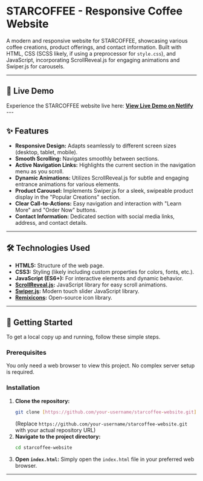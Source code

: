 # STARCOFFEE - Responsive Coffee Website

 A modern and responsive website for STARCOFFEE, showcasing various coffee creations, product offerings, and contact information. Built with HTML, CSS (SCSS likely, if using a preprocessor for `style.css`), and JavaScript, incorporating ScrollReveal.js for engaging animations and Swiper.js for carousels.

---

## 🚀 Live Demo

Experience the STARCOFFEE website live here:
**[View Live Demo on Netlify](YOUR_NETLIFY_LIVE_URL_HERE)** ---

## ✨ Features

* **Responsive Design:** Adapts seamlessly to different screen sizes (desktop, tablet, mobile).
* **Smooth Scrolling:** Navigates smoothly between sections.
* **Active Navigation Links:** Highlights the current section in the navigation menu as you scroll.
* **Dynamic Animations:** Utilizes ScrollReveal.js for subtle and engaging entrance animations for various elements.
* **Product Carousel:** Implements Swiper.js for a sleek, swipeable product display in the "Popular Creations" section.
* **Clear Call-to-Actions:** Easy navigation and interaction with "Learn More" and "Order Now" buttons.
* **Contact Information:** Dedicated section with social media links, address, and contact details.

---

## 🛠️ Technologies Used

* **HTML5:** Structure of the web page.
* **CSS3:** Styling (likely including custom properties for colors, fonts, etc.).
* **JavaScript (ES6+):** For interactive elements and dynamic behavior.
* **[ScrollReveal.js](https://scrollrevealjs.org/):** JavaScript library for easy scroll animations.
* **[Swiper.js](https://swiperjs.com/):** Modern touch slider JavaScript library.
* **[Remixicons](https://remixicon.com/):** Open-source icon library.

---

## 🚀 Getting Started

To get a local copy up and running, follow these simple steps.

### Prerequisites

You only need a web browser to view this project. No complex server setup is required.

### Installation

1.  **Clone the repository:**
    ```bash
    git clone [https://github.com/your-username/starcoffee-website.git](https://github.com/your-username/starcoffee-website.git)
    ```
    (Replace `https://github.com/your-username/starcoffee-website.git` with your actual repository URL)
2.  **Navigate to the project directory:**
    ```bash
    cd starcoffee-website
    ```
3.  **Open `index.html`:**
    Simply open the `index.html` file in your preferred web browser.

---

